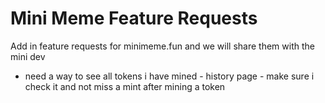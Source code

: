 # Mini Meme Feature Requests

Add in feature requests for minimeme.fun and we will share them with the mini dev

- need a way to see all tokens i have mined - history page - make sure i check it and not miss a mint after mining a token
